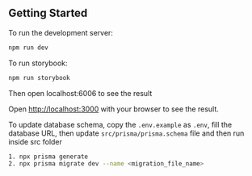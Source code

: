 ## Getting Started

To run the development server:

```bash
npm run dev
```

To run storybook:

```bash
npm run storybook
```

Then open localhost:6006 to see the result

Open [http://localhost:3000](http://localhost:3000) with your browser to see the result.

To update database schema, copy the `.env.example` as `.env`, fill the database URL, then update ```src/prisma/prisma.schema``` file and then run inside src folder

```bash
1. npx prisma generate
2. npx prisma migrate dev --name <migration_file_name>
```
